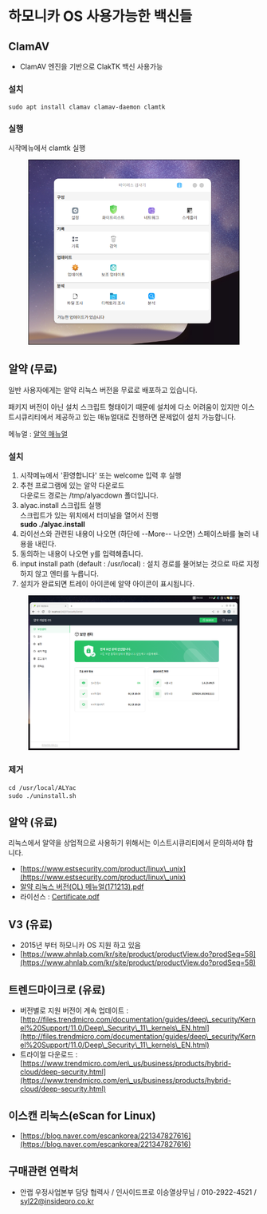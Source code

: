 # 하모니카 OS 사용가능한 백신들

## ClamAV <a href="#id-os" id="id-os"></a>

* ClamAV 엔진을 기반으로 ClakTK 백신 사용가능

### 설치

```
sudo apt install clamav clamav-daemon clamtk
```

### 실행

시작메뉴에서 clamtk 실행

<figure><img src="../../.gitbook/assets/001 (2).png" alt=""><figcaption></figcaption></figure>

## 알약 (무료) <a href="#id-os" id="id-os"></a>

일반 사용자에게는 알약 리눅스 버전을 무료로 배포하고 있습니다.

패키지 버전이 아닌 설치 스크립트 형태이기 때문에 설치에 다소 어려움이 있지만 이스트시큐리티에서 제공하고 있는 매뉴얼대로 진행하면 문제없이 설치 가능합니다.

메뉴얼 : [알약 매뉴얼](https://cdn1.estsecurity.com/manual/alyacvms1/alyacforopenos1-manual\_ko.pdf)

### 설치

1. 시작메뉴에서 '환영합니다' 또는 welcome 입력 후 실행
2. 추천 프로그램에 있는 알약 다운로드\
   다운로드 경로는 /tmp/alyacdown 폴더입니다.
3. alyac.install 스크립트 실행\
   스크립트가 있는 위치에서 터미널을 열어서 진행\
   **sudo ./alyac.install**
4. 라이선스와 관련된 내용이 나오면 (하단에 --More-- 나오면) 스페이스바를 눌러 내용을 내린다.
5. 동의하는 내용이 나오면 y를 입력해줍니다.
6. input install path (default : /usr/local) : 설치 경로를 물어보는 것으로 따로 지정하지 않고 엔터를 누릅니다.
7. 설치가 완료되면 트레이 아이콘에 알약 아이콘이 표시됩니다.

<figure><img src="../../.gitbook/assets/002 (1).png" alt=""><figcaption></figcaption></figure>

### 제거

```
cd /usr/local/ALYac
sudo ./uninstall.sh
```

## 알약 (유료)

리눅스에서 알약을 상업적으로 사용하기 위해서는 이스트시큐리티에서 문의하셔야 합니다.

* [https://www.estsecurity.com/product/linux\_unix](https://www.estsecurity.com/product/linux\_unix)
* [알약 리눅스 버전(OL) 메뉴얼(171213).pdf](https://app.gitbook.com/s/-MOdedbke\_kpJqE1CY2X/tips/A1/attachments/24313947/24313948.pdf)
* 라이선스 : [Certificate.pdf](https://app.gitbook.com/s/-MOdedbke\_kpJqE1CY2X/tips/A1/attachments/24313947/24313960.pdf)

## V3 (유료) <a href="#id-os-v3" id="id-os-v3"></a>

* 2015년 부터 하모니카 OS 지원 하고 있음
* [https://www.ahnlab.com/kr/site/product/productView.do?prodSeq=58](https://www.ahnlab.com/kr/site/product/productView.do?prodSeq=58)

## 트렌드마이크로 (유료) <a href="#id-os" id="id-os"></a>

* 버전별로 지원 버전이 계속 업데이트 : [http://files.trendmicro.com/documentation/guides/deep\_security/Kernel%20Support/11.0/Deep\_Security\_11\_kernels\_EN.html](http://files.trendmicro.com/documentation/guides/deep\_security/Kernel%20Support/11.0/Deep\_Security\_11\_kernels\_EN.html)
* 트라이얼 다운로드 : [https://www.trendmicro.com/en\_us/business/products/hybrid-cloud/deep-security.html](https://www.trendmicro.com/en\_us/business/products/hybrid-cloud/deep-security.html)

## 이스캔 리눅스(eScan for Linux) <a href="#id-os-escanforlinux" id="id-os-escanforlinux"></a>

* [https://blog.naver.com/escankorea/221347827616](https://blog.naver.com/escankorea/221347827616)



## 구매관련 연락처 <a href="#id-os" id="id-os"></a>

* 안랩 우정사업본부 담당 협력사 / 인사이드프로 이승열상무님 / 010-2922-4521 / syl22@insidepro.co.kr
